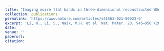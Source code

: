 ```yaml
---
title: "Imaging moiré flat bands in three-dimensional reconstructed WSe2/WS2 superlattices"
collection: publications
permalink: 'https://www.nature.com/articles/s41563-021-00923-6'
excerpt: 'Li, H., Li, S., Naik, M.H. et al. Nat. Mater. 20, 945–950 (2021).'
date: 
venue: ''
paperurl: 
citation: 
---
```


